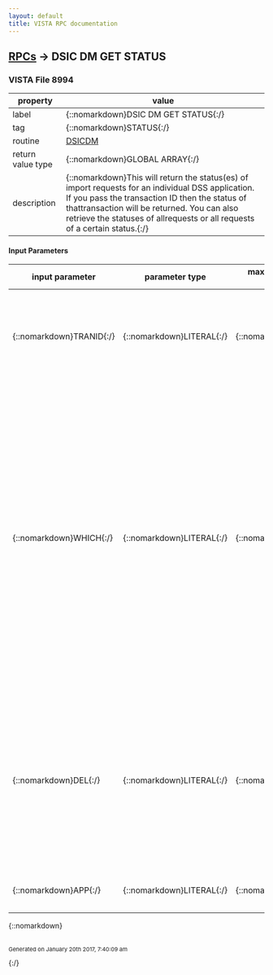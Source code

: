 ```yaml
---
layout: default
title: VISTA RPC documentation
---
```




## [RPCs](TableOfContent.md) &#8594; DSIC DM GET STATUS 



### VISTA File 8994 


 property | value 
--- | --- 
 label | {::nomarkdown}DSIC DM GET STATUS{:/}
 tag | {::nomarkdown}STATUS{:/}
 routine | [DSICDM](http://code.osehra.org/dox/Routine_DSICDM_source.html)
 return value type | {::nomarkdown}GLOBAL ARRAY{:/}
 description | {::nomarkdown}This will return the status(es) of import requests for an individual DSS application. If you pass the transaction ID then the status of thattransaction will be returned.  You can also retrieve the statuses of allrequests or all requests of a certain status.{:/}

#### Input Parameters

| input parameter | parameter type | maximum data length | required | description | 
| --- | --- | --- | --- | --- | 
| {::nomarkdown}TRANID{:/} | {::nomarkdown}LITERAL{:/} | {::nomarkdown}50{:/} | {::nomarkdown}true{:/} | {::nomarkdown}This is the transaction ID that was passed to the VistA Imaging Import Queue.  It must be in the format DSS;xxxxxx.unique identifier.{:/} | 
| {::nomarkdown}WHICH{:/} | {::nomarkdown}LITERAL{:/} | {::nomarkdown}4{:/} | {::nomarkdown}true{:/} | {::nomarkdown}This is a string of codes to determine which transaction statuses to return.  The parameter WHICH and TRANID are mutually excluded.  That is if TRANID is passed, the parameter WHICH will not even be evaluated or acted upon. If WHICH contains A, then retrieve all transactions for all statusesIf WHICH contains E, then retrieve all ERROR transactionsIf WHICH contains S, then retrieve all SUCCESSFUL transactionsIf WHICH contains P, then retrieve all PENDING transactions{:/} | 
| {::nomarkdown}DEL{:/} | {::nomarkdown}LITERAL{:/} | {::nomarkdown}1{:/} | {::nomarkdown}true{:/} | {::nomarkdown}This flag (0 or 1) will control whether or not the transaction record should be deleted from file 19621.   Default value is 0, do not delete If DEL=1 then delete all SUCCESSFUL transactions returned in the RPCcall.  So this will not delete import requests in an error state orpending.{:/} | 
| {::nomarkdown}APP{:/} | {::nomarkdown}LITERAL{:/} | {::nomarkdown}7{:/} | {::nomarkdown}true{:/} | {::nomarkdown}This is the application code assigned to a DSS application.  {:/} | 

{::nomarkdown} <br/><br/><p style="font-size: 11px">Generated on January 20th 2017, 7:40:09 am</p>{:/}